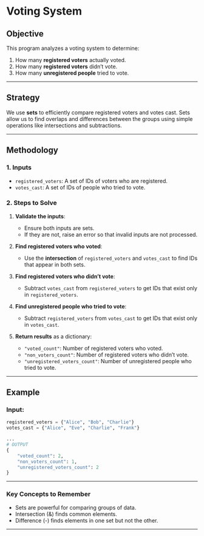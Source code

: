 # Voting System

## Objective
This program analyzes a voting system to determine:
1. How many **registered voters** actually voted.
2. How many **registered voters** didn’t vote.
3. How many **unregistered people** tried to vote.

---

## Strategy
We use **sets** to efficiently compare registered voters and votes cast. Sets allow us to find overlaps and differences between the groups using simple operations like intersections and subtractions.

---

## Methodology
### 1. Inputs
- `registered_voters`: A set of IDs of voters who are registered.
- `votes_cast`: A set of IDs of people who tried to vote.

### 2. Steps to Solve
1. **Validate the inputs**:
   - Ensure both inputs are sets.
   - If they are not, raise an error so that invalid inputs are not processed.

2. **Find registered voters who voted**:
   - Use the **intersection** of `registered_voters` and `votes_cast` to find IDs that appear in both sets.

3. **Find registered voters who didn’t vote**:
   - Subtract `votes_cast` from `registered_voters` to get IDs that exist only in `registered_voters`.

4. **Find unregistered people who tried to vote**:
   - Subtract `registered_voters` from `votes_cast` to get IDs that exist only in `votes_cast`.

5. **Return results** as a dictionary:
   - `"voted_count"`: Number of registered voters who voted.
   - `"non_voters_count"`: Number of registered voters who didn’t vote.
   - `"unregistered_voters_count"`: Number of unregistered people who tried to vote.

---

## Example
### Input:
```python
registered_voters = {"Alice", "Bob", "Charlie"}
votes_cast = {"Alice", "Eve", "Charlie", "Frank"}

...
# OUTPUT
{
    "voted_count": 2,
    "non_voters_count": 1,
    "unregistered_voters_count": 2
}
```
---
### Key Concepts to Remember
- Sets are powerful for comparing groups of data.
- Intersection (&) finds common elements.
- Difference (-) finds elements in one set but not the other.

---
